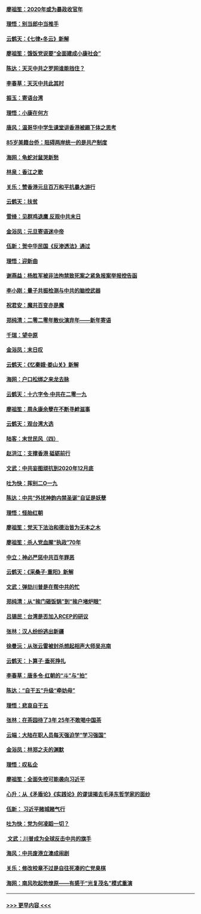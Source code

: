 #### [廖祖笙：2020年或为暴政收官年](../pages/nsc993/n11768216.md?t=01051222) 
#### [理悟：别当郎中当推手](../pages/nsc993/n11768243.md?t=01051222) 
#### [云鹤天：《七律▪冬云》新解](../pages/nsc993/n11768204.md?t=01051222) 
#### [廖祖笙：饿饭党说要“全面建成小康社会”](../pages/nsc993/n11767482.md?t=01051222) 
#### [陈达：天灭中共之罗网谁能挡住？](../pages/nsc993/n11767465.md?t=01051222) 
#### [李春草：天灭中共此其时](../pages/nsc993/n11767452.md?t=01051222) 
#### [振玉：寄语台湾](../pages/nsc993/n11767432.md?t=01051222) 
#### [理悟：小康在何方](../pages/nsc993/n11767394.md?t=01051222) 
#### [唐风：温哥华中学生课堂讲香港被踢下体之思考](../pages/nsc993/n11766848.md?t=01051222) 
#### [85岁美籍台侨：阻碍两岸统一的是共产制度](../pages/nsc993/n11765043.md?t=01051222) 
#### [海网：龟蛇对鼠哭新愁](../pages/nsc993/n11764895.md?t=01051222) 
#### [林泉：香江之歌](../pages/nsc993/n11764415.md?t=01051222) 
#### [关乐：赞香港元旦百万和平抗暴大游行](../pages/nsc993/n11764382.md?t=01051222) 
#### [云鹤天：扶贫](../pages/nsc993/n11764245.md?t=01051222) 
#### [雪绮：见群鸡退鹰  反观中共末日](../pages/nsc993/n11762112.md?t=01051222) 
#### [金浴凤：元旦寄语迷中帝](../pages/nsc993/n11761788.md?t=01051222) 
#### [伍新：贺中华民国《反渗透法》通过](../pages/nsc993/n11761994.md?t=01051222) 
#### [理悟：迎新曲](../pages/nsc993/n11761152.md?t=01051222) 
#### [谢燕益：杨胜军被非法拘禁致死案之紧急报案举报控告函](../pages/nsc993/n11756134.md?t=01051222) 
#### [李小刚：量子共振检测与中共的脑控武器](../pages/nsc993/n11754518.md?t=01051222) 
#### [祝君安：魔共百变亦是魔](../pages/nsc993/n11754469.md?t=01051222) 
#### [郑纯清：二零二零年散伙演弃年——新年寄语](../pages/nsc993/n11754195.md?t=01051222) 
#### [千瑞：望中原](../pages/nsc993/n11754159.md?t=01051222) 
#### [金浴凤：末日叹](../pages/nsc993/n11752359.md?t=01051222) 
#### [云鹤天：《忆秦娥‧娄山关》新解](../pages/nsc993/n11752348.md?t=01051222) 
#### [海网：户口松绑之来龙去脉](../pages/nsc993/n11752328.md?t=01051222) 
#### [云鹤天：十六字令‧中共在二零一九](../pages/nsc993/n11752305.md?t=01051222) 
#### [廖祖笙：周永康余孽在不断寻衅滋事](../pages/nsc993/n11751013.md?t=01051222) 
#### [云鹤天：观台湾大选](../pages/nsc993/n11751007.md?t=01051222) 
#### [陆客：末世民风（四）](../pages/nsc993/n11749203.md?t=01051222) 
#### [赵洪江：支撑香港 砥砺前行](../pages/nsc993/n11748482.md?t=01051222) 
#### [文武：中共妄图顽抗到2020年12月底](../pages/nsc993/n11748446.md?t=01051222) 
#### [吐为快：挥别二O一九](../pages/nsc993/n11748411.md?t=01051222) 
#### [陈达：中共“外扰神韵内禁圣诞”自证是妖孽](../pages/nsc993/n11748226.md?t=01051222) 
#### [理悟：怪胎红朝](../pages/nsc993/n11748206.md?t=01051222) 
#### [廖祖笙：党天下法治和德治皆为无本之木](../pages/nsc993/n11748135.md?t=01051222) 
#### [廖祖笙：杀人党血腥“执政”70年](../pages/nsc993/n11745144.md?t=01051222) 
#### [中立：神必严惩中共百年罪恶](../pages/nsc993/n11744970.md?t=01051222) 
#### [云鹤天：《采桑子‧重阳》新解](../pages/nsc993/n11744948.md?t=01051222) 
#### [文武：弹劾川普是在帮中共的忙](../pages/nsc993/n11744758.md?t=01051222) 
#### [郑纯清：从“挨门砸饭锅”到“挨户堵炉眼”](../pages/nsc993/n11744745.md?t=01051222) 
#### [吕锡民：台湾是否加入RCEP的研议](../pages/nsc993/n11744701.md?t=01051222) 
#### [张林：汉人纷纷逃出新疆](../pages/nsc993/n11743530.md?t=01051222) 
#### [徐曼沅：从张云雷被封杀想起相声大师吴兆南](../pages/nsc993/n11741816.md?t=01051222) 
#### [云鹤天：卜算子‧垂死挣扎](../pages/nsc993/n11739956.md?t=01051222) 
#### [李春草：唐多令‧红朝的“斗”与“拍”](../pages/nsc993/n11739830.md?t=01051222) 
#### [陈达：“自干五”升级“牵妨母”](../pages/nsc993/n11739724.md?t=01051222) 
#### [理悟：悲哀自干五](../pages/nsc993/n11739547.md?t=01051222) 
#### [张林：在茶园待了3年 25年不敢喝中国茶](../pages/nsc993/n11739240.md?t=01051222) 
#### [云端：大陆在职人员每天强迫学“学习强国”](../pages/nsc993/n11738735.md?t=01051222) 
#### [金浴凤：林郑之夫的渊默](../pages/nsc993/n11737735.md?t=01051222) 
#### [理悟：叹私企](../pages/nsc993/n11737715.md?t=01051222) 
#### [廖祖笙：全面失控可能袭向习近平](../pages/nsc993/n11737704.md?t=01051222) 
#### [心升：从《矛盾论》《实践论》的谬误揭去毛泽东哲学家的面纱](../pages/nsc993/n11736962.md?t=01051222) 
#### [伍新： 习近平赌城赌气行](../pages/nsc993/n11736929.md?t=01051222) 
#### [吐为快：党为何凌蹈一切？](../pages/nsc993/n11736915.md?t=01051222) 
#### [ 文武：川普成为全球反击中共的旗手](../pages/nsc993/n11736882.md?t=01051222) 
#### [海风：中共废港立澳成闹剧](../pages/nsc993/n11735857.md?t=01051222) 
#### [关乐：修改校章不过是自往死凑的亡党臭棋](../pages/nsc993/n11735097.md?t=01051222) 
#### [海网：南风吹起势燎原——有感于“光复茂名”模式重演](../pages/nsc993/n11732308.md?t=01051222) 

----
#### [ >>> 更早内容 <<< ](../indexes/nsc993-earlier.md)
